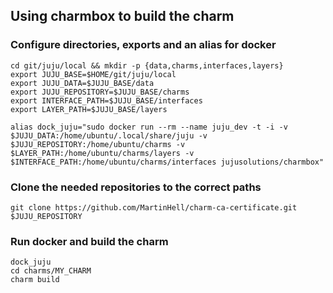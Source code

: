 ## Using charmbox to build the charm

### Configure directories, exports and an alias for docker
```
cd git/juju/local && mkdir -p {data,charms,interfaces,layers}
export JUJU_BASE=$HOME/git/juju/local
export JUJU_DATA=$JUJU_BASE/data
export JUJU_REPOSITORY=$JUJU_BASE/charms
export INTERFACE_PATH=$JUJU_BASE/interfaces
export LAYER_PATH=$JUJU_BASE/layers

alias dock_juju="sudo docker run --rm --name juju_dev -t -i -v $JUJU_DATA:/home/ubuntu/.local/share/juju -v $JUJU_REPOSITORY:/home/ubuntu/charms -v $LAYER_PATH:/home/ubuntu/charms/layers -v $INTERFACE_PATH:/home/ubuntu/charms/interfaces jujusolutions/charmbox"
```

### Clone the needed repositories to the correct paths
```
git clone https://github.com/MartinHell/charm-ca-certificate.git $JUJU_REPOSITORY
```

### Run docker and build the charm
```
dock_juju
cd charms/MY_CHARM
charm build
```
